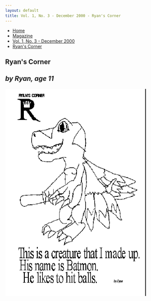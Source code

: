 ```yaml
---
layout: default
title: Vol. 1, No. 3 - December 2000 - Ryan's Corner
---
```

<nav class="breadcrumb" aria-label="breadcrumbs">
  <ul>
    <li><a href="{{ site.url }}{{ site.baseurl }}/index.html">Home</a></li>
    <li><a href="../magazine-home.html">Magazine</a></li>
    <li><a href="bi_vol_1_no_3_home.html">Vol. 1, No. 3 - December 2000</a></li>
    <li class="is-active"><a href="#" aria-current="page">Ryan's Corner</a></li>
  </ul>
</nav>

<section class="storycontent">
  <h1>Ryan's Corner<h1>
  <p><em>by Ryan, age 11</em></p>

  <img src="images/bi_vol_1_no_3_ryans_corner.gif">

</section>

